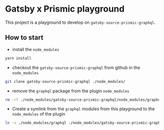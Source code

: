 # Gatsby x Prismic playground
This project is a playground to develop on `gatsby-source-prismic-graphql`.

## How to start

- install the `node_modules`
```bash
yarn install
```
- checkout the `gatsby-source-prismic-graphql` from github in the `node_modules`
```bash
git clone gatsby-source-prismic-graphql ./node_modules/
```
- remove the `graphql` package from the plugin `node_modules`
```bash
rm -rf ./node_modules/gatsby-source-prismic-graphql/node_modules/graphql
```
- Create a symlink from the `graphql` modules from this playground to the `node_modules` of the plugin
```bash
ln -s ./node_modules/graphql ./node_modules/gatsby-source-prismic-graphql/node_modules/graphql
```